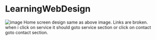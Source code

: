 # LearningWebDesign
![image](https://github.com/Emaan-Rasheed/LearningWebDesign/assets/16403584/ab4093b5-957e-4d9f-806f-de9128bf126d)
Home screen design same as above image.
Links are broken. when i click on service it should goto service section or click on contact goto contact section.
